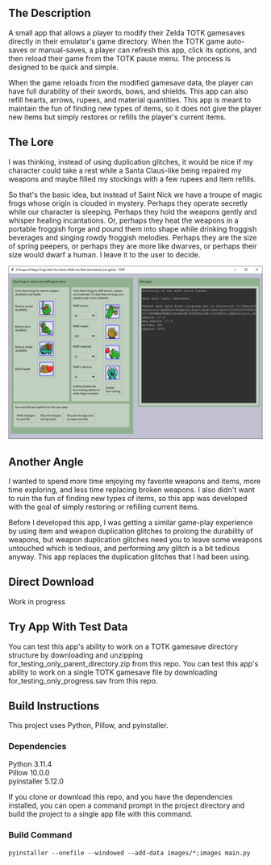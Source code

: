 ## The Description  
A small app that allows a player to modify their Zelda TOTK gamesaves directly in their 
emulator's game directory. When the TOTK game auto-saves or manual-saves, a player 
can refresh this app, click its options, and then reload their game from the TOTK pause 
menu. The process is designed to be quick and simple.

When the game reloads from the modified gamesave data, the player can have full durability 
of their swords, bows, and shields. This app can also refill hearts, arrows, rupees, and 
material quantities. This app is meant to maintain the fun of finding new types of items, 
so it does not give the player new items but simply restores or refills the player's current items.

## The Lore
I was thinking, instead of using duplication glitches, it would be nice if my character 
could take a rest while a Santa Claus-like being repaired my weapons and maybe filled my 
stockings with a few rupees and item refills.

So that's the basic idea, but instead of Saint Nick we have a troupe of magic frogs whose 
origin is clouded in mystery. Perhaps they operate secretly while our character is sleeping. 
Perhaps they hold the weapons gently and whisper healing incantations. Or, perhaps they 
heat the weapons in a portable froggish forge and pound them into shape while drinking
froggish beverages and singing rowdy froggish melodies. Perhaps they are the size of spring 
peepers, or perhaps they are more like dwarves, or perhaps their size would dwarf a human. 
I leave it to the user to decide.

![app preview](doc/app_preview.png)

## Another Angle
I wanted to spend more time enjoying my favorite weapons and items, more time exploring, and 
less time replacing broken weapons. I also didn't want to ruin the fun of finding new types 
of items, so this app was developed with the goal of simply restoring or refilling current items.

Before I developed this app, I was getting a similar game-play experience by using item and 
weapon duplication glitches to prolong the durability of weapons, but weapon duplication 
glitches need you to leave some weapons untouched which is tedious, and performing any glitch 
is a bit tedious anyway. This app replaces the duplication glitches that I had been using.

## Direct Download
Work in progress

## Try App With Test Data  
You can test this app's ability to work on a TOTK gamesave directory structure by downloading 
and unzipping for_testing_only_parent_directory.zip from this repo. You can test this app's 
ability to work on a single TOTK gamesave file by downloading for_testing_only_progress.sav 
from this repo.

## Build Instructions
This project uses Python, Pillow, and pyinstaller.

### Dependencies  
Python 3.11.4  
Pillow 10.0.0  
pyinstaller 5.12.0  

If you clone or download this repo, and you have the dependencies installed, you can open a 
command prompt in the project directory and build the project to a single app file with 
this command.

### Build Command  
`pyinstaller --onefile --windowed --add-data images/*;images main.py`
